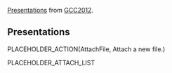[Presentations](/src/documents/presentations/index.md) from [GCC2012](/src/events/gcc2012/index.md).

## Presentations

PLACEHOLDER_ACTION(AttachFile, Attach a new file.)

PLACEHOLDER_ATTACH_LIST
